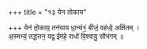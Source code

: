 +++
title = "१३ येन तोकाय"

+++
येन॑ तो॒काय॒ तन॑याय धा॒न्यं१॒॑ बीजं॒ वह॑ध्वे॒ अक्षि॑तम् ।  
अ॒स्मभ्यं॒ तद्ध॑त्तन॒ यद्व॒ ईम॑हे॒ राधो॑ वि॒श्वायु॒ सौभ॑गम् ॥